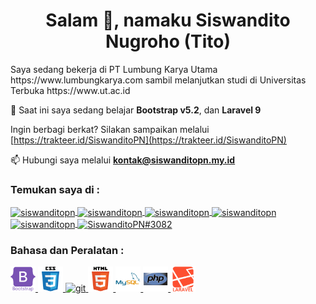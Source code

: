 <h1 align="center">Salam 👋, namaku Siswandito Nugroho (Tito)</h1>
<p>Saya sedang bekerja di PT Lumbung Karya Utama https://www.lumbungkarya.com sambil melanjutkan studi di Universitas Terbuka https://www.ut.ac.id</p>

🌱 Saat ini saya sedang belajar **Bootstrap v5.2**, dan **Laravel 9**

Ingin berbagi berkat? Silakan sampaikan melalui [https://trakteer.id/SiswanditoPN](https://trakteer.id/SiswanditoPN)

📫 Hubungi saya melalui **kontak@siswanditopn.my.id**

<h3 align="left">Temukan saya di :</h3>
<p align="left">
  <a href="https://twitter.com/siswanditopn" target="blank">
    <img align="center" src="https://raw.githubusercontent.com/rahuldkjain/github-profile-readme-generator/master/src/images/icons/Social/twitter.svg" alt="siswanditopn" height="30" width="40" />
  </a>
  <a href="https://linkedin.com/in/siswanditopn" target="blank">
    <img align="center" src="https://raw.githubusercontent.com/rahuldkjain/github-profile-readme-generator/master/src/images/icons/Social/linked-in-alt.svg" alt="siswanditopn" height="30" width="40" />
  </a>
  <a href="https://fb.com/siswanditopn" target="blank">
    <img align="center" src="https://raw.githubusercontent.com/rahuldkjain/github-profile-readme-generator/master/src/images/icons/Social/facebook.svg" alt="siswanditopn" height="30" width="40" />
  </a>
  <a href="https://instagram.com/siswanditopn" target="blank">
    <img align="center" src="https://raw.githubusercontent.com/rahuldkjain/github-profile-readme-generator/master/src/images/icons/Social/instagram.svg" alt="siswanditopn" height="30" width="40" />
  </a>
  <a href="https://www.youtube.com/c/siswanditopn" target="blank">
    <img align="center" src="https://raw.githubusercontent.com/rahuldkjain/github-profile-readme-generator/master/src/images/icons/Social/youtube.svg" alt="siswanditopn" height="30" width="40" />
  </a>
  <a href="https://discord.gg/SiswanditoPN#3082" target="blank">
    <img align="center" src="https://raw.githubusercontent.com/rahuldkjain/github-profile-readme-generator/master/src/images/icons/Social/discord.svg" alt="SiswanditoPN#3082" height="30" width="40" />
  </a>
</p>

<h3 align="left">Bahasa dan Peralatan :</h3>
<p align="left">
  <a href="https://getbootstrap.com" target="_blank">
    <img src="https://raw.githubusercontent.com/devicons/devicon/master/icons/bootstrap/bootstrap-plain-wordmark.svg" alt="bootstrap" width="40" height="40"/>
  </a>
  <a href="https://www.w3schools.com/css/" target="_blank">
    <img src="https://raw.githubusercontent.com/devicons/devicon/master/icons/css3/css3-original-wordmark.svg" alt="css3" width="40" height="40"/>
  </a>
  <a href="https://git-scm.com/" target="_blank">
    <img src="https://www.vectorlogo.zone/logos/git-scm/git-scm-icon.svg" alt="git" width="40" height="40"/>
  </a>
  <a href="https://www.w3.org/html/" target="_blank">
    <img src="https://raw.githubusercontent.com/devicons/devicon/master/icons/html5/html5-original-wordmark.svg" alt="html5" width="40" height="40"/>
  </a>
  <a href="https://www.mysql.com/" target="_blank">
    <img src="https://raw.githubusercontent.com/devicons/devicon/master/icons/mysql/mysql-original-wordmark.svg" alt="mysql" width="40" height="40"/>
  </a>
  <a href="https://www.php.net" target="_blank">
    <img src="https://raw.githubusercontent.com/devicons/devicon/master/icons/php/php-original.svg" alt="php" width="40" height="40"/>
  </a>
  <a href="https://laravel.com/" target="_blank">
    <img src="https://raw.githubusercontent.com/devicons/devicon/master/icons/laravel/laravel-plain-wordmark.svg" alt="laravel" width="40" height="40"/>
  </a>
</p>